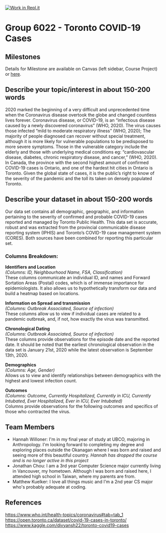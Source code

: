 [![Work in Repl.it](https://classroom.github.com/assets/work-in-replit-14baed9a392b3a25080506f3b7b6d57f295ec2978f6f33ec97e36a161684cbe9.svg)](https://classroom.github.com/online_ide?assignment_repo_id=312342&assignment_repo_type=GroupAssignmentRepo)
# Group 6022 - Toronto COVID-19 Cases

## Milestones

Details for Milestone are available on Canvas (left sidebar, Course Project) or [here](https://firas.moosvi.com/courses/data301/project/milestone01.html).

## Describe your topic/interest in about 150-200 words

2020 marked the beginning of a very difficult and unprecedented time when the Coronavirus disease overtook the globe and changed countless lives forever. Coronavirus disease, or COVID-19, is an “infectious disease caused by a newly discovered coronavirus” (WHO, 2020). The virus causes those infected “mild to moderate respiratory illness” (WHO, 2020); The majority of people diagnosed can recover without special treatment, although it is more likely for vulnerable populations to be predisposed to more severe symptoms. Those in the vulnerable category include the elderly and those with underlying medical conditions eg: “cardiovascular disease, diabetes, chronic respiratory disease, and cancer,” (WHO, 2020). In Canada, the province with the second highest amount of confirmed COVID-19 cases is Ontario, and one of the hardest hit cities in Ontario is Toronto. Given the global state of cases, it is the public’s right to know of the severity of the pandemic and the toll its taken on densely populated Toronto.

## Describe your dataset in about 150-200 words

Our data set contains all demographic, geographic, and information pertaining to the severity of confirmed and probable COVID-19 cases reported and managed by Toronto Public Health. This data set is accurate, robust and was extracted from the provincial communicable disease reporting system (IPHIS) and Toronto’s COVID-19 case management system (CORES). Both sources have been combined for reporting this particular set.  

### Columns Breakdown:
	
**Identifiers and Location**
<br>*(Columns: ID, Neighbourhood Name, FSA, Classification)*
<br>These columns communicate an individual ID, and names and Forward Sortation Areas (Postal) codes, which is of immense importance for epidemiologists. It also allows us to hypothetically transform our data and build a heatmap based on locations. 

**Information on Spread and transmission** 
<br>*(Columns: Outbreak Associated, Source of infection)*
	<br>These columns allow us to view if individual cases are related to a pandemic outbreak, and, if not, how exactly the virus was transmitted.

**Chronological Dating**
<br>*(Columns: Outbreak Associated, Source of infection)*
	<br>These columns provide observations for the episode date and the reported date. It should be noted that the earliest chronological observation in the data set is January 21st, 2020 while the latest observation is September 13th, 2020. 

**Demographics**
<br>*(Columns: Age, Gender)* 
	<br>Allows us to view and identify relationships between demographics with the highest and lowest infection count. 

**Outcomes**
<br>*(Columns: Outcome, Currently Hospitalized, Currently in ICU, Currently Intubated, Ever Hospitalized, Ever in ICU, Ever Intubated)*
	<br>Columns provide observations for the following outcomes and specifics of those who contracted the virus. 


## Team Members

- Hannah Willoner: I'm in my final year of study at UBCO, majoring in Anthropology. I'm looking forward to completing my degree and exploring places outside the Okanagan where I was born and raised and seeing more of this beautiful country. *Hannah has dropped the course and is no longer active in this project*
- Jonathan Chou: I am a 3rd year Computer Science major currently living in Vancouver, my hometown. Although I was born and raised here, I attended high school in Taiwan, where my parents are from.
- Matthew Kuelker: I love all things music and I'm a 2nd year CS major who's probably adequate at coding. 

## References
https://www.who.int/health-topics/coronavirus#tab=tab_1 <br>
https://open.toronto.ca/dataset/covid-19-cases-in-toronto/ <br>
https://www.kaggle.com/divyansh22/toronto-covid19-cases <br>
